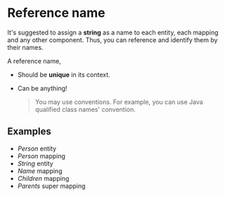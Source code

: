# Reference name

It's suggested to assign a **string** as a name to each entity, each mapping and any other component. Thus, you can reference and identify them by their names.

A reference name,

- Should be **unique** in its context.
- Can be anything!

	> You may use conventions. For example, you can use Java qualified class names' convention.

## Examples

- *Person* entity
- *Person* mapping
- *String* entity
- *Name* mapping
- *Children* mapping
- *Parents* super mapping
